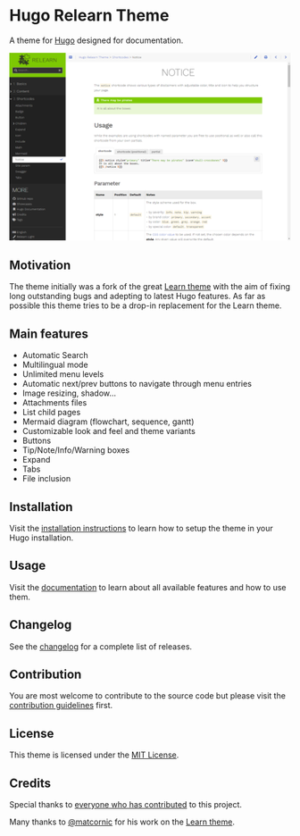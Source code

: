 # Hugo Relearn Theme

A theme for [Hugo](https://gohugo.io/) designed for documentation.

![Overview](https://github.com/McShelby/hugo-theme-relearn/raw/main/images/screenshot.png)

## Motivation

The theme initially was a fork of the great [Learn theme](https://github.com/matcornic/hugo-theme-learn) with the aim of fixing long outstanding bugs and adepting to latest Hugo features. As far as possible this theme tries to be a drop-in replacement for the Learn theme.

## Main features

- Automatic Search
- Multilingual mode
- Unlimited menu levels
- Automatic next/prev buttons to navigate through menu entries
- Image resizing, shadow…
- Attachments files
- List child pages
- Mermaid diagram (flowchart, sequence, gantt)
- Customizable look and feel and theme variants
- Buttons
- Tip/Note/Info/Warning boxes
- Expand
- Tabs
- File inclusion

## Installation

Visit the [installation instructions](https://relearn.netlify.app/basics/installation) to learn how to setup the theme in your Hugo installation.

## Usage

Visit the [documentation](https://relearn.netlify.app/) to learn about all available features and how to use them.

## Changelog

See the [changelog](https://relearn.netlify.app/basics/history) for a complete list of releases.

## Contribution

You are most welcome to contribute to the source code but please visit the [contribution guidelines](https://github.com/McShelby/hugo-theme-relearn/blob/main/.github/CONTRIBUTING.md) first.

## License

This theme is licensed under the [MIT License](https://github.com/McShelby/hugo-theme-relearn/blob/main/LICENSE).

## Credits

Special thanks to [everyone who has contributed](https://github.com/McShelby/hugo-theme-relearn/graphs/contributors) to this project.

Many thanks to [@matcornic](https://github.com/matcornic) for his work on the [Learn theme](https://github.com/matcornic/hugo-theme-learn).
